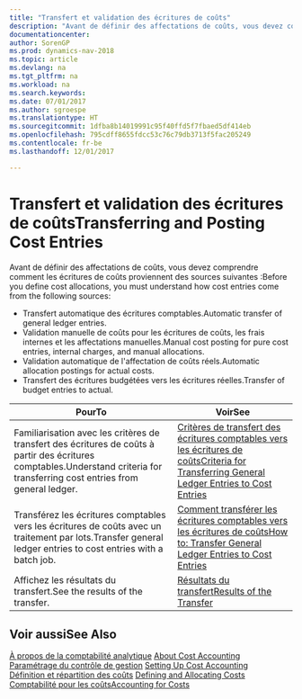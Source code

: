 ```yaml
---
title: "Transfert et validation des écritures de coûts"
description: "Avant de définir des affectations de coûts, vous devez comprendre d'où proviennent les écritures de coûts."
documentationcenter: 
author: SorenGP
ms.prod: dynamics-nav-2018
ms.topic: article
ms.devlang: na
ms.tgt_pltfrm: na
ms.workload: na
ms.search.keywords: 
ms.date: 07/01/2017
ms.author: sgroespe
ms.translationtype: HT
ms.sourcegitcommit: 1dfba8b14019991c95f40ffd5f7fbaed5df414eb
ms.openlocfilehash: 795cdff8655fdcc53c76c79db3713f5fac205249
ms.contentlocale: fr-be
ms.lasthandoff: 12/01/2017

---
```

# <a name="transferring-and-posting-cost-entries"></a><span data-ttu-id="f1241-103">Transfert et validation des écritures de coûts</span><span class="sxs-lookup"><span data-stu-id="f1241-103">Transferring and Posting Cost Entries</span></span>
<span data-ttu-id="f1241-104">Avant de définir des affectations de coûts, vous devez comprendre comment les écritures de coûts proviennent des sources suivantes :</span><span class="sxs-lookup"><span data-stu-id="f1241-104">Before you define cost allocations, you must understand how cost entries come from the following sources:</span></span>  

-   <span data-ttu-id="f1241-105">Transfert automatique des écritures comptables.</span><span class="sxs-lookup"><span data-stu-id="f1241-105">Automatic transfer of general ledger entries.</span></span>  
-   <span data-ttu-id="f1241-106">Validation manuelle de coûts pour les écritures de coûts, les frais internes et les affectations manuelles.</span><span class="sxs-lookup"><span data-stu-id="f1241-106">Manual cost posting for pure cost entries, internal charges, and manual allocations.</span></span>  
-   <span data-ttu-id="f1241-107">Validation automatique de l'affectation de coûts réels.</span><span class="sxs-lookup"><span data-stu-id="f1241-107">Automatic allocation postings for actual costs.</span></span>  
-   <span data-ttu-id="f1241-108">Transfert des écritures budgétées vers les écritures réelles.</span><span class="sxs-lookup"><span data-stu-id="f1241-108">Transfer of budget entries to actual.</span></span>  

|<span data-ttu-id="f1241-109">**Pour**</span><span class="sxs-lookup"><span data-stu-id="f1241-109">**To**</span></span>|<span data-ttu-id="f1241-110">**Voir**</span><span class="sxs-lookup"><span data-stu-id="f1241-110">**See**</span></span>|  
|------------|-------------|  
|<span data-ttu-id="f1241-111">Familiarisation avec les critères de transfert des écritures de coûts à partir des écritures comptables.</span><span class="sxs-lookup"><span data-stu-id="f1241-111">Understand criteria for transferring cost entries from general ledger.</span></span>|[<span data-ttu-id="f1241-112">Critères de transfert des écritures comptables vers les écritures de coûts</span><span class="sxs-lookup"><span data-stu-id="f1241-112">Criteria for Transferring General Ledger Entries to Cost Entries</span></span>](finance-criteria-for-transferring-general-ledger-entries-to-cost-entries.md)|  
|<span data-ttu-id="f1241-113">Transférez les écritures comptables vers les écritures de coûts avec un traitement par lots.</span><span class="sxs-lookup"><span data-stu-id="f1241-113">Transfer general ledger entries to cost entries with a batch job.</span></span>|[<span data-ttu-id="f1241-114">Comment transférer les écritures comptables vers les écritures de coûts</span><span class="sxs-lookup"><span data-stu-id="f1241-114">How to: Transfer General Ledger Entries to Cost Entries</span></span>](finance-how-to-transfer-general-ledger-entries-to-cost-entries.md)|  
|<span data-ttu-id="f1241-115">Affichez les résultats du transfert.</span><span class="sxs-lookup"><span data-stu-id="f1241-115">See the results of the transfer.</span></span>|[<span data-ttu-id="f1241-116">Résultats du transfert</span><span class="sxs-lookup"><span data-stu-id="f1241-116">Results of the Transfer</span></span>](finance-results-of-the-transfer.md)|  

## <a name="see-also"></a><span data-ttu-id="f1241-117">Voir aussi</span><span class="sxs-lookup"><span data-stu-id="f1241-117">See Also</span></span>  
 <span data-ttu-id="f1241-118">[À propos de la comptabilité analytique](finance-about-cost-accounting.md) </span><span class="sxs-lookup"><span data-stu-id="f1241-118">[About Cost Accounting](finance-about-cost-accounting.md) </span></span>  
 <span data-ttu-id="f1241-119">[Paramétrage du contrôle de gestion](finance-set-up-cost-accounting.md) </span><span class="sxs-lookup"><span data-stu-id="f1241-119">[Setting Up Cost Accounting](finance-set-up-cost-accounting.md) </span></span>  
 <span data-ttu-id="f1241-120">[Définition et répartition des coûts](finance-define-and-allocate-costs.md) </span><span class="sxs-lookup"><span data-stu-id="f1241-120">[Defining and Allocating Costs](finance-define-and-allocate-costs.md) </span></span>  
 [<span data-ttu-id="f1241-121">Comptabilité pour les coûts</span><span class="sxs-lookup"><span data-stu-id="f1241-121">Accounting for Costs</span></span>](finance-manage-cost-accounting.md)

